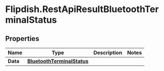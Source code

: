 # Flipdish.RestApiResultBluetoothTerminalStatus

## Properties

Name | Type | Description | Notes
------------ | ------------- | ------------- | -------------
**Data** | [**BluetoothTerminalStatus**](BluetoothTerminalStatus.md) |  | 


